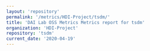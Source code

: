 ```yaml
---
layout: 'repository'
permalink: '/metrics/HDI-Project/tsdm/'
title: 'DAI Lab OSS Metrics Metrics report for tsdm'
organization: 'HDI-Project'
repository: 'tsdm'
current_date: '2020-04-19'
---
```

